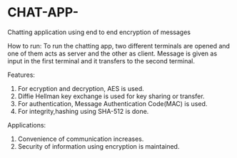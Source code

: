 # CHAT-APP-
Chatting application using end to end encryption of messages  

How to run:
To run the chatting app, two different terminals are opened and one of them acts as server and the other as client. Message is given as input 
in the first terminal and it transfers to the second terminal.

Features:
1. For ecryption and decryption, AES is used.
2. Diffie Hellman key exchange is used for key sharing or transfer.
3. For authentication, Message Authentication Code(MAC) is used.
4. For integrity,hashing using SHA-512 is done.

Applications:
1. Convenience of communication increases.
2. Security of information using encryption is maintained.

